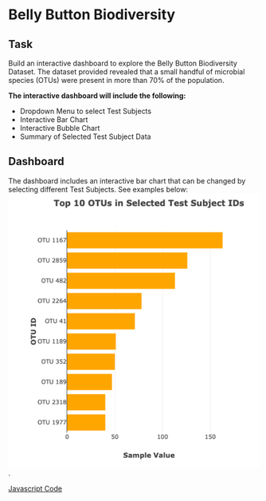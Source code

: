 # Belly Button Biodiversity

## Task
Build an interactive dashboard to explore the Belly Button Biodiversity Dataset. The dataset provided revealed that a small handful of microbial species (OTUs) were present in more than 70% of the population. 

<b>The interactive dashboard will include the following:</b>
- Dropdown Menu to select Test Subjects
- Interactive Bar Chart 
- Interactive Bubble Chart
- Summary of Selected Test Subject Data


## Dashboard

The dashboard includes an interactive bar chart that can be changed by selecting different Test Subjects. See examples below:
![barchart](https://github.com/jessfett/HW-15/blob/main/Images/bar.png?raw=true).  

[Javascript Code](https://github.com/jessfett/HW15/blob/main/StarterCode/static/js/app.js)
